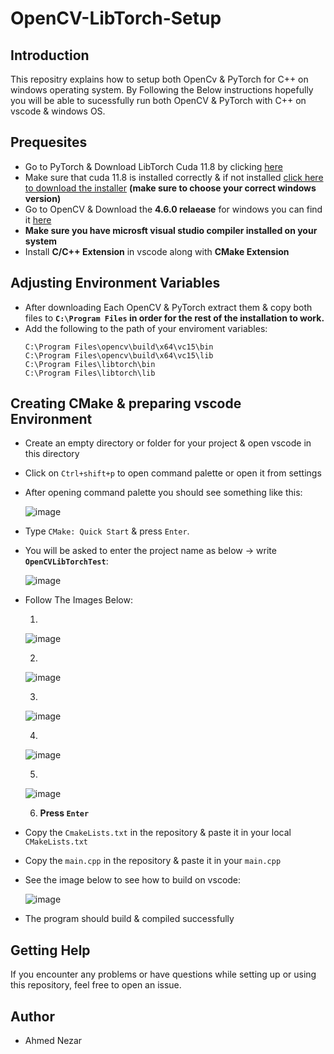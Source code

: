 # OpenCV-LibTorch-Setup

## Introduction
This repositry explains how to setup both OpenCv &amp; PyTorch for C++ on windows operating system.
By Following the Below instructions hopefully you will be able to sucessfully run both OpenCV &amp; PyTorch with C++ on vscode & windows OS.

## Prequesites
- Go to PyTorch & Download LibTorch Cuda 11.8 by clicking [here](https://download.pytorch.org/libtorch/cu118/libtorch-win-shared-with-deps-2.3.1%2Bcu118.zip)
- Make sure that cuda 11.8 is installed correctly & if not installed [click here to download the installer](https://developer.nvidia.com/cuda-11-8-0-download-archive?target_os=Windows&target_arch=x86_64&target_version=11&target_type=exe_local) **(make sure to choose your correct windows version)**
- Go to OpenCV & Download the **4.6.0 relaease** for windows you can find it [here](https://opencv.org/releases/)
- **Make sure you have microsft visual studio compiler installed on your system**
- Install **C/C++ Extension** in vscode along with **CMake Extension**

## Adjusting Environment Variables
- After downloading Each OpenCV & PyTorch extract them & copy both files to **`C:\Program Files` in order for the rest of the installation to work.** 
- Add the following to the path of your enviroment variables:
    ```
    C:\Program Files\opencv\build\x64\vc15\bin
    C:\Program Files\opencv\build\x64\vc15\lib
    C:\Program Files\libtorch\bin
    C:\Program Files\libtorch\lib
    ```
## Creating CMake & preparing vscode Environment
- Create an empty directory or folder for your project & open vscode in this directory
- Click on `Ctrl+shift+p` to open command palette or open it from settings
- After opening command palette you should see something like this:
  
    ![image](https://github.com/Ahmed-Nezar/OpenCV-LibTorch-Setup/assets/125882735/db623c0c-6038-4690-8951-5a2f104a4506)

- Type `CMake: Quick Start` & press `Enter`.
- You will be asked to enter the project name as below -> write **`OpenCVLibTorchTest`**:

    ![image](https://github.com/Ahmed-Nezar/OpenCV-LibTorch-Setup/assets/125882735/e49576e5-efce-4e6f-a901-b345aa88e610)

- Follow The Images Below:

  1.

    ![image](https://github.com/Ahmed-Nezar/OpenCV-LibTorch-Setup/assets/125882735/0aa813b1-0ca2-4858-8e94-6c021184e885)


  2.
   
    ![image](https://github.com/Ahmed-Nezar/OpenCV-LibTorch-Setup/assets/125882735/9addfc4c-1c23-4f38-9509-24df65b264d3)

  3.
   
    ![image](https://github.com/Ahmed-Nezar/OpenCV-LibTorch-Setup/assets/125882735/64a0c88d-f54a-48c2-a2f7-0ca94ad1be70)

  4. 

    ![image](https://github.com/Ahmed-Nezar/OpenCV-LibTorch-Setup/assets/125882735/169cebd4-ac98-42e2-b325-e01047d523f4)

  5. 

    ![image](https://github.com/Ahmed-Nezar/OpenCV-LibTorch-Setup/assets/125882735/e5a8c731-1618-4f35-aeca-f18276dbf1c8)

  6. **Press `Enter`**

- Copy the `CmakeLists.txt` in the repository & paste it in your local `CMakeLists.txt`
- Copy the `main.cpp` in the repository & paste it in your `main.cpp`
- See the image below to see how to build on vscode:

    ![image](https://github.com/Ahmed-Nezar/OpenCV-LibTorch-Setup/assets/125882735/1d9cd488-f11f-4103-82be-8a53df588608)

- The program should build & compiled successfully
  
## Getting Help
If you encounter any problems or have questions while setting up or using this repository, feel free to open an issue.

## Author
- Ahmed Nezar


  
